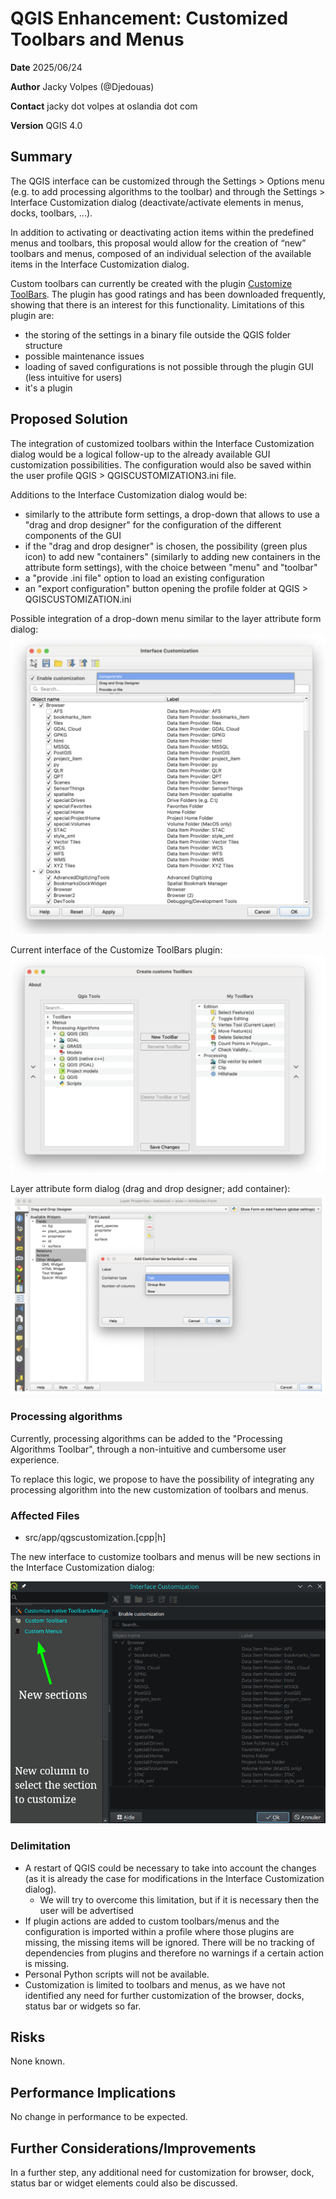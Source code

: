 # QGIS Enhancement: Customized Toolbars and Menus

**Date** 2025/06/24

**Author** Jacky Volpes (@Djedouas)

**Contact** jacky dot volpes at oslandia dot com

**Version** QGIS 4.0

## Summary

The QGIS interface can be customized through the Settings > Options menu (e.g. to add processing algorithms to the toolbar) and through the Settings > Interface Customization dialog (deactivate/activate elements in menus, docks, toolbars, ...).

In addition to activating or deactivating action items within the predefined menus and toolbars, this proposal would allow for the creation of “new” toolbars and menus, composed of an individual selection of the available items in the Interface Customization dialog.

Custom toolbars can currently be created with the plugin [Customize ToolBars](https://plugins.qgis.org/plugins/CustomToolBar/). The plugin has good ratings and has been downloaded frequently, showing that there is an interest for this functionality. Limitations of this plugin are:

  * the storing of the settings in a binary file outside the QGIS folder structure
  * possible maintenance issues
  * loading of saved configurations is not possible through the plugin GUI (less intuitive for users)
  * it's a plugin

## Proposed Solution

The integration of customized toolbars within the Interface Customization dialog would be a logical follow-up to the already available GUI customization possibilities. The configuration would also be saved within the user profile QGIS > QGISCUSTOMIZATION3.ini file.

Additions to the Interface Customization dialog would be:

  * similarly to the attribute form settings, a drop-down that allows to use a "drag and drop designer" for the configuration of the different components of the GUI
  * if the "drag and drop designer" is chosen, the possibility (green plus icon) to add new "containers" (similarly to adding new containers in the attribute form settings), with the choice between "menu" and "toolbar"
  * a "provide .ini file" option to load an existing configuration
  * an "export configuration" button opening the profile folder at QGIS > QGISCUSTOMIZATION.ini


Possible integration of a drop-down menu similar to the layer attribute form dialog:
![](./images/qep343/drop-down-menu.png)

Current interface of the Customize ToolBars plugin:
![](./images/qep343/customize-toolbars-plugin.png)

Layer attribute form dialog (drag and drop designer; add container):
![](./images/qep343/drag-drop-designer-container.png)

### Processing algorithms

Currently, processing algorithms can be added to the "Processing Algorithms Toolbar", through a non-intuitive and cumbersome user experience.

To replace this logic, we propose to have the possibility of integrating any processing algorithm into the new customization of toolbars and menus.

### Affected Files

- src/app/qgscustomization.[cpp|h]

The new interface to customize toolbars and menus will be new sections in the Interface Customization dialog:

![Example of new sections in the Interface Customization dialog](./images/qep343/proposal-settings.png)

### Delimitation

  * A restart of QGIS could be necessary to take into account the changes (as it is already the case for modifications in the Interface Customization dialog).
    - We will try to overcome this limitation, but if it is necessary then the user will be advertised
  * If plugin actions are added to custom toolbars/menus and the configuration is imported within a profile where those plugins are missing, the missing items will be ignored. There will be no tracking of dependencies from plugins and therefore no warnings if a certain action is missing.
  * Personal Python scripts will not be available.
  * Customization is limited to toolbars and menus, as we have not identified any need for further customization of the browser, docks, status bar or widgets so far.

## Risks

None known.

## Performance Implications

No change in performance to be expected.

## Further Considerations/Improvements

In a further step, any additional need for customization for browser, dock, status bar or widget elements could also be discussed.
